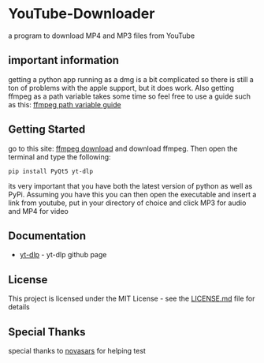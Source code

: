 # YouTube-Downloader
a program to download MP4 and MP3 files from YouTube
## important information
getting a python app running as a dmg is a bit complicated so there is still a ton of problems with the apple support, but it does work. Also getting ffmpeg as a path variable takes some time so feel free to use a guide such as this: [ffmpeg path variable guide](https://phoenixnap.com/kb/ffmpeg-windows)
## Getting Started
go to this site: [ffmpeg download](https://ffmpeg.org/download.html) and download ffmpeg. Then open the terminal and type the following:
```
pip install PyQt5 yt-dlp
```
its very important that you have both the latest version of python as well as PyPi. Assuming you have this you can then open the executable and insert a link from youtube, put in your directory of choice and click MP3 for audio and MP4 for video
##  Documentation
* [yt-dlp](https://github.com/yt-dlp/yt-dlp) - yt-dlp github page

## License

This project is licensed under the MIT License - see the [LICENSE.md](LICENSE) file for details

## Special Thanks

special thanks to  [novasars](https://github.com/novasars) for helping test
